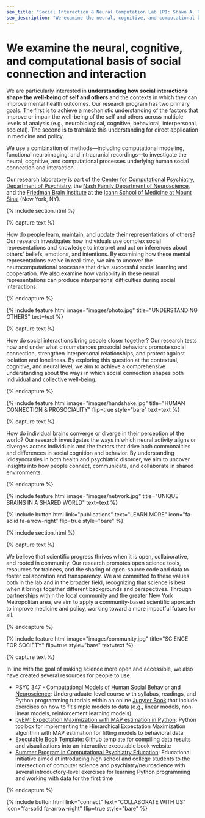 ```yaml
---
seo_title: "Social Interaction & Neural Computation Lab (PI: Shawn A. Rhoads, Ph.D.)"
seo_description: "We examine the neural, cognitive, and computational basis of social connection and interaction"
---
```


# We examine the neural, cognitive, and computational basis of social connection and interaction

We are particularly interested in <strong>understanding how social interactions shape the well-being of self and others</strong> and the contexts in which they can improve mental health outcomes. Our research program has two primary goals. The first is to achieve a mechanistic understanding of the factors that improve or impair the well-being of the self and others across multiple levels of analysis (e.g., neurobiological, cognitive, behavioral, interpersonal, societal). The second is to translate this understanding for direct application in medicine and policy.

We use a combination of methods—including computational modeling, functional neuroimaging, and intracranial recordings—to investigate the neural, cognitive, and computational processes underlying human social connection and interaction.

Our research laboratory is part of the <a href="https://icahn.mssm.edu/research/center-for-computational-psychiatry/research">Center for Computational Psychiatry</a>, <a href="https://icahn.mssm.edu/about/departments-offices/psychiatry">Department of Psychiatry</a>, the <a href="https://icahn.mssm.edu/about/departments-offices/neuroscience">Nash Family Department of Neuroscience</a>, and the <a href="https://icahn.mssm.edu/research/friedman">Friedman Brain Institute</a> at the <a href="https://icahn.mssm.edu/about/departments-offices/psychiatry">Icahn School of Medicine at Mount Sinai</a> (New York, NY).

{% include section.html %}

{% capture text %}

How do people learn, maintain, and update their representations of others? Our research investigates how individuals use complex social representations and knowledge to interpret and act on inferences about others' beliefs, emotions, and intentions. By examining how these mental representations evolve in real-time, we aim to uncover the neurocomputational processes that drive successful social learning and cooperation. We also examine how variability in these neural representations can produce interpersonal difficulties during social interactions.

{% endcapture %}

{%
  include feature.html
  image="images/photo.jpg"
  title="UNDERSTANDING OTHERS"
  text=text
%}

{% capture text %}

How do social interactions bring people closer together? Our research tests how and under what circumstances prosocial behaviors promote social connection, strengthen interpersonal relationships, and protect against isolation and loneliness. By exploring this question at the contextual, cognitive, and neural level, we aim to achieve a comprehensive understanding about the ways in which social connection shapes both individual and collective well-being.

{% endcapture %}

{%
  include feature.html
  image="images/handshake.jpg"
  title="HUMAN CONNECTION & PROSOCIALITY"
  flip=true
  style="bare"
  text=text
%}

{% capture text %}

How do individual brains converge or diverge in their perception of the world? Our research investigates the ways in which neural activity aligns or diverges across individuals and the factors that drive both commonalities and differences in social cognition and behavior. By understanding idiosyncrasies in both health and psychiatric disorder, we aim to uncover insights into how people connect, communicate, and collaborate in shared environments.

{% endcapture %}

{%
  include feature.html
  image="images/network.jpg"
  title="UNIQUE BRAINS IN A SHARED WORLD"
  text=text
%}

{%
  include button.html
  link="publications"
  text="LEARN MORE"
  icon="fa-solid fa-arrow-right"
  flip=true
  style="bare"
%}

{% include section.html %}

{% capture text %}

We believe that scientific progress thrives when it is open, collaborative, and rooted in community. Our research promotes open science tools, resources for trainees, and the sharing of open-source code and data to foster collaboration and transparency. We are committed to these values both in the lab and in the broader field, recognizing that science is best when it brings together different backgrounds and perspectives. Through partnerships within the local community and the greater New York Metropolitan area, we aim to apply a community-based scientific approach to improve medicine and policy, working toward a more impactful future for all.

{% endcapture %}

{%
  include feature.html
  image="images/community.jpg"
  title="SCIENCE FOR SOCIETY"
  flip=true
  style="bare"
  text=text
%}


{% capture text %}

In line with the goal of making science more open and accessible, we also have created several resources for people to use.
- [PSYC 347 - Computational Models of Human Social Behavior and Neuroscience](https://jose.theoj.org/papers/10.21105/jose.00146): Undergraduate-level course with syllabus, readings, and Python programming tutorials within an online [Jupyter Book](https://shawnrhoadsphd.com/gu-psyc-347/) that include exercises on how to fit simple models to data (e.g., linear models, non-linear models, reinforcement learning models)
- [pyEM: Expectation Maximization with MAP estimation in Python](https://github.com/shawnrhoads/pyEM): Python toolbox for implementing the Hierarchical Expectation Maximization algorithm with MAP estimation for fitting models to behavioral data
- [Executable Book Template](https://github.com/shawnrhoads/executable-book-template/): Github template for compiling data results and visualizations into an interactive executable book website
- [Summer Program in Computational Psychiatry Education](https://center-for-computational-psychiatry.github.io/course_spice/): Educational initiative aimed at introducing high school and college students to the intersection of computer science and psychiatry/neuroscience with several introductory-level exercises for learning Python programming and working with data for the first time

{% endcapture %}

{%
  include button.html
  link="connect"
  text="COLLABORATE WITH US"
  icon="fa-solid fa-arrow-right"
  flip=true
  style="bare"
%}
